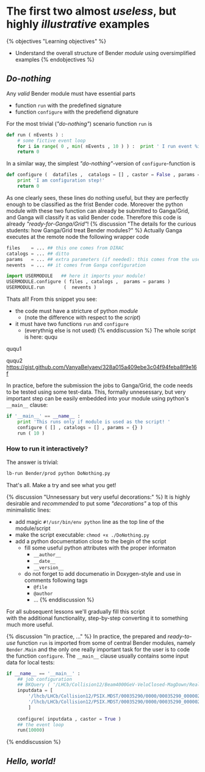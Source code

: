 # The  first  two almost _useless_, but highly _illustrative_ examples 

{% objectives "Learning objectives" %}
* Understand the overall structure of Bender _module_ using oversimplified examples 
{% endobjectives %}

## _Do-nothing_

Any _valid_ Bender module must have essential parts 

 - function `run`  with the predefined signature 
 - function `configure` with the predefiend dignature 

For the most trivial (_"do-nothing"_) scenario function `run` is
```python
def run ( nEvents ) :
    # some fictive event loop 
    for i in range( 0 , min( nEvents , 10 ) ) :  print ' I run event %i ' % i        
    return 0
```
In a similar way, the simplest _"do-nothing"_-version of `configure`-function is 
```python
def configure (  datafiles ,  catalogs = [] , castor = False , params = {} ) :   
    print 'I am configuration step!'
    return 0
``` 
As one clearly sees, these lines do nothing useful, but they are perfectly enough
to be classified as the frist Bender code. Moreover the python module with these two function
can already be submitted to Ganga/Grid, and Ganga will classify it as valid Bender code.
Therefore this code is already _"ready-for-Ganga/Grid"_!
{% discussion "The details for the curious students: how Ganga/Grid treat Bender modules?" %}
Actually Ganga executes at the remote node the following wrapper code
```python
files    = ... ## this one comes from DIRAC
catalogs = ... ## ditto 
params   = ... ## extra parameters (if needed): this comes from the user
nevents  = ... ## it comes from Ganga configuration

import USERMODULE   ## here it imports your module! 
USERMODULE.configure ( files , catalogs ,  params = params )  
USERMODULE.run       (  nevents )
```
Thats all! From this snippet you see:
 - the code must have a stricture of python _module_  
    - (note  the difference with respect to the _script_)
 - it must have two functions `run` and `configure`  
    - (everythnig else is not used)
{% enddiscussion %}
The whole script is here:
ququ
<script source="https://gist.github.com/VanyaBelyaev/328a015a409ebe3c04f94feba8f9e16f.js?file=gist0.md"></script>
ququ1
<script source="https://gist.github.com/VanyaBelyaev/328a015a409ebe3c04f94feba8f9e16f.js"></script>
ququ2
https://gist.github.com/VanyaBelyaev/328a015a409ebe3c04f94feba8f9e16f


In practice, before the submission the jobs to Ganga/Grid, the code needs to be tested using some test-data. 
This, formally unnesessary, but very important step can be easily embedded into your module using 
python's `__main__` clause:
```python
if '__main__' == __name__ : 
    print 'This runs only if module is used as the script! '
    configure ( [] , catalogs = [] , params = {} )    
    run ( 10 ) 
```

### How  to run it interactively? 

The answer is trivial:
```bash
lb-run Bender/prod python DoNothing.py
```
That's all. Make a try and see what you get!

{% discussion "Unnesessary but very useful decorations:" %}
It is highly desirable and _recommended_ to put some _"decorations"_ a top of this minimalistic lines:
 - add magic  `#!/usr/bin/env python` line as the top line of the module/script 
 - make the script executable: `chmod +x ./DoNothing.py`
 - add a python documentation close to the begin of the script
   - fill some useful python attributes with the proper informaton
      * `__author__`
      * `__date__`
      * `__version__`
   - do not forget to add documenatio in Doxygen-style and use in  comments following tags 
      *  `@file`
      *  `@author`
      *  ... 
{% enddiscussion %}

For all subsequent lessons we'll gradually fill this script  
with the additional functionality,  step-by-step converting 
it to something much more useful.   
 
{% discussion "In practice, ..." %}
In practice, the prepared and _ready-to-use_ function `run` is imported from some of central Bender modules, 
namely `Bender.Main` and the only one really important task for the user is to code the function `configure`.
The `__main__` clause usually contains some input data for local tests:
```python
if __name__ == '__main__' :
    ## job configuration
    ## BKQuery ( '/LHCb/Collision12/Beam4000GeV-VeloClosed-MagDown/Real Data/Reco14/Stripping20/WGBandQSelection7/90000000/PSIX.MDST'   )
    inputdata = [
        '/lhcb/LHCb/Collision12/PSIX.MDST/00035290/0000/00035290_00000221_1.psix.mdst',
        '/lhcb/LHCb/Collision12/PSIX.MDST/00035290/0000/00035290_00000282_1.psix.mdst',
        ]
    
    configure( inputdata , castor = True )
    ## the event loop 
    run(10000)
```
{% enddiscussion %}

## _Hello, world!_
